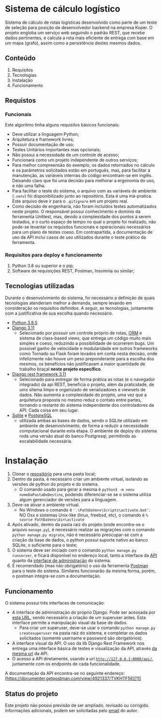 # Sistema de cálculo logístico

Sistema de cálculo de rotas logísticas desenvolvido como parte de um teste de seleção para posição de desenvolvedor backend na empresa Koper. O projeto engloba um serviço web seguindo o padrão REST, que recebe dados pertinentes, e calcula a rota mais eficiente de entrega com base em um mapa (grafo), assim como a persistência destes mesmos dados.
## Conteúdo

1. Requisitos
1. Tecnologias
1. Instalação
1. Funcionamento

## Requistos
### Funcionais
Este algoritmo tinha alguns requisitos básicos funcionais:

* Deve utilizar a linguagem Python;
* Arquitetura e framework livres;
* Possuir documentação de uso;
* Testes Unitários importantes mas opcionais;
* Não possui a necessidade de um controle de acesso;
* Funcionará como um projeto independente de outros serviços;
* Para melhor compreensão do exemplo, os dados retornados no cálculo e os parâmetros solicitados estão em português, mas, para facilitar a manutenção, as variáveis internas do código encontram-se em inglês. Deixando claro que foi uma decisão para melhorar a ergonomia do uso, e não uma falha.
* Para facilitar o teste do sistema, o arquivo com as variáveis de ambiente (`.venv`) foi disponibilizado junto ao repositório. Esta é uma má-pratica. Este arquivo deve ir para o `.gitignore` em um projeto real.
* Como decisão de engenharia, não foram incluídos testes automatizados neste projeto. O responsável possui conhecimento e domínio da ferramenta Unittest, mas, devido a complexidade dos pontos a serem testados, e o curto espaço de tempo no qual o projeto foi realizado, não pode-se levantar os requisitos funcionais e operacionais necessários para um plano de testes coeso. Em contrapartida, a documentação de uso da API inclui casos de uso utilizados durante o teste prático da ferramenta.
### Requisitos para deploy e funcionamento
1. Python 3.8 ou superior e o pip;
1. Software de requisições REST, Postman, Insomnia ou similar;
## Tecnologias utilizadas
Durante o desenvolvimento do sistema, foi necessário a definição de quais tecnologias atenderiam melhor a demanda, sempre levando em consideração os requisitos definidos. A seguir, as tecnologias, juntamente com a justificativa de sua escolha quando necessário.
* [Python 3.8.5][1]
* [Django 3.11][2]
    * Selecionado por possuir um controle próprio de rotas, [ORM][3] e sistema de class-based views, que entrega um código muito mais simples e coeso, reduzindo a possibilidade de ocorrerem bugs. Um possível ganho de velocidade e modularidade em outros frameworks como Tornado ou Flask foram levados em conta nesta decisão, onde infelizmente não houve um peso preponderante para a escolha dos mesmos, os benefícios não justificavam a maior quantidade de trabalho braçal __neste projeto específico__.
* [Django rest framework 3.11][7]
    * Selecionado para entregar de forma prática as rotas (e o navegador integrado) da api REST, beneficia o projeto, além da praticidade, de ums sitema limpo e organizado de serializadores e viewsets de dados. Não aumenta a complexidade do projeto, uma vez que a arquitetura proposta no mesmo reduz o contato entre partes, tornando o restante do sistema independente dos controladores da API. Cada coisa em seu lugar.
* [Sqlite][8] e [PostgreSQL][9]
    * utilizada ambas as bases de dados, sendo o SQLite utilizado em ambiente de desenvolvimento, de forma a reduzir a necessidade computacional durante esta etapa. O ambiente de deploy do sistema roda uma versão atual do banco Postgresql, permitindo as escalabilidade necessária. 
# Instalação
1. Clonar o [repositório][4] para uma pasta local;
1. Dentro da pasta, é necessário criar um ambiente virtual, isolando as versões de python do projeto e do sistema.
    * O comando usado para gerar a mesma é `python3 -m venv nomeDaPastaDeDestino`, podendo diferenciar-se se o sistema utiliza algum gerenciador de versões para a linguagem.
1. Deve-se ativar o ambiente virtual. 
    * No Windows o comando é `'.\PathDaVenv\Scripts\activate.bat'`. NO Osx e sistemas Unix-like (linux, freebsd, etc), o comando é `% source PathDaVenv\bin\activate`
1. Após ativado, dentro da pasta raiz do projeto (onde encontra-se o arquivo `manage.py`), é necessário realizar as migrações com o comando `python manage.py migrate`, não é necessário preocupar-se com a criação da base de dados, o python possui suporte nativo ao banco SQLite, o suficiente para o teste;
1. O sistema deve ser iniciado com o comando `python manage.py runserver`, e ficará disponível no endereço local, tanto a interface da [API][5] quanto da [interface de administração][6] do sistema.
1. É recomendado (mas não obrigatório) o uso da ferramenta [Postman][10] para o teste do sistema. Similares funcionarão da mesma forma, porém, o postman integra-se com a documentação.

## Funcionamento
O sistema possui três interfaces de comunicação:
* A Interface de administração do próprio Django. Pode ser acessada por [esta URL][6], sendo necessário a criação de um superuser antes. Esta interface permite a manipulação visual da base de dados.
    * Para criar um superuser, deve-se usar o comando `python manage.py createsuperuser` na pasta raiz do sistema, e completar os dados solicitados (somente username e password são obrigatórios).
* A interface visual da API. O uso da lib Django Rest Framework nos entrega uma interface básica de testes e visualização da API, através [da mesma url][5] da API.
* O acesso a API diretamente, usando a url [`http://127.0.0.1:8000/api/`][5], juntamente com os endpoints de cada funcionalidade.

A documentação da API encontra-se no seguinte endereço:
[https://documenter.getpostman.com/view/4921337/TVKHTF56][11]

## Status do projeto
Este projeto não possui previsão de ser ampliado, revisado ou corrigido. Informações adicionais, podem ser solicitadas pelo [email][12] do autor.









[1]:https://www.python.org/downloads/release/python-385/
[2]: https://docs.djangoproject.com/en/3.1/
[3]: https://en.wikipedia.org/wiki/Object-relational_mapping
[4]: https://github.com/moreiradiego/grafos
[5]: http://127.0.0.1:8000/api/
[6]: http://127.0.0.1:8000/admin/
[7]: https://www.django-rest-framework.org/
[8]: https://sqlite.org/
[9]: https://www.postgresql.org/
[10]: https://www.postman.com/
[11]: https://documenter.getpostman.com/view/4921337/TVKHTF56
[12]: diego@moreira.bio.br